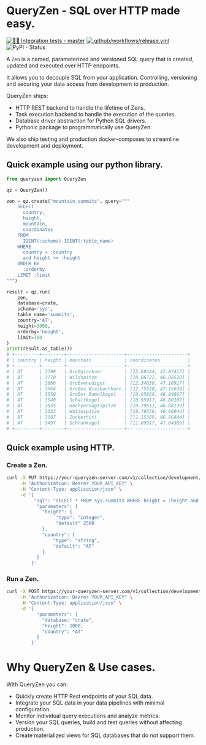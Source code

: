 # QueryZen - SQL over HTTP made easy.
[![📝🐍 Integration tests - master](https://github.com/surister/queryzen/actions/workflows/client_test.yml/badge.svg)](https://github.com/surister/queryzen/actions/workflows/client_test.yml)
[![.github/workflows/release.yml](https://github.com/surister/queryzen/actions/workflows/release.yml/badge.svg)](https://github.com/surister/queryzen/actions/workflows/release.yml)
![PyPI - Status](https://img.shields.io/pypi/status/queryzen)

A `Zen` is a named, parameterized and versioned SQL query that is created, updated and executed
over HTTP endpoints.

It allows you to decouple SQL from your application. Controlling, versioning
and securing your data access from development to production.

QueryZen ships:

- HTTP REST backend to handle the lifetime of Zens.
- Task execution backend to handle the execution of the queries.
- Database driver abstraction for Python SQL drivers.
- Pythonic package to programmatically use QueryZen.

We also ship testing and production docker-composes to streamline development and deployment.

## Quick example using our python library.

```python
from queryzen import QueryZen

qz = QueryZen()

zen = qz.create("mountain_summits", query="""
    SELECT
      country,
      height,
      mountain,
      coordinates
    FROM
      IDENT(:schema).IDENT(:table_name)
    WHERE
      country = :country
      and height >= :height
    ORDER BY
      :orderby
    LIMIT :limit
""")

result = qz.run(
    zen,
    database=crate,
    schema='sys',
    table_name='summits',
    country='AT',
    height=3000,
    orderby='height',
    limit=100
)
print(result.as_table())
# +---------+--------+---------------------+----------------------+
# | country | height | mountain            | coordinates          |
# +---------+--------+---------------------+----------------------+
# | AT      | 3798   | Großglockner        | [12.69444, 47.07417] |
# | AT      | 3770   | Wildspitze          | [10.86722, 46.88528] |
# | AT      | 3666   | Großvenediger       | [12.34639, 47.10917] |
# | AT      | 3564   | Großes Wiesbachhorn | [12.75528, 47.15639] |
# | AT      | 3550   | Großer Ramolkogel   | [10.95889, 46.84667] |
# | AT      | 3540   | Schalfkogel         | [10.95917, 46.80167] |
# | AT      | 3535   | Hochvernagtspitze   | [10.79611, 46.88139] |
# | AT      | 3533   | Watzespitze         | [10.79556, 46.98944] |
# | AT      | 3507   | Zuckerhütl          | [11.15389, 46.96444] |
# | AT      | 3497   | Schrankogel         | [11.09917, 47.04389] |
# +---------+--------+---------------------+----------------------+
```

## Quick example using HTTP.

### Create a Zen.

```sh
curl -X PUT https://your-queryzen-server.com/v1/collection/development/zen/summits \
     -H "Authorization: Bearer YOUR_API_KEY" \
     -H "Content-Type: application/json" \
     -d '{
          "sql": "SELECT * FROM sys.summits WHERE height = :height and COUNTRY = :country
           "parameters": {
             "height": {
                  "type": "integer",
                  "default" 2500
             },
             "country": {
                 "type": "string",
                 "default": "AT"
             }
           }
         }'
```

### Run a Zen.

```sh
curl -X POST https://your-queryzen-server.com/v1/collection/development/zen/summits \
     -H "Authorization: Bearer YOUR_API_KEY" \
     -H "Content-Type: application/json" \
     -d '{
           "parameters": {
             "database: "crate",
             "height": 1000,
             "country": "AT"
           }
         }'
```

# Why QueryZen & Use cases.

With QueryZen you can:

- Quickly create HTTP Rest endpoints of your SQL data.
- Integrate your SQL data in your data pipelines with minimal configuration.
- Monitor individual query executions and analyze metrics.
- Version your SQL queries, build and test queries without affecting production.
- Create materialized views for SQL databases that do not support them.

